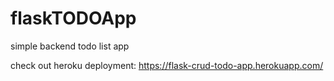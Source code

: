 # flaskTODOApp
simple backend todo list app

check out heroku deployment:
https://flask-crud-todo-app.herokuapp.com/ 
